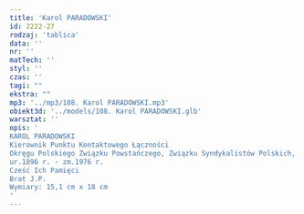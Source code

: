 ```yaml
---
title: 'Karol PARADOWSKI'
id: 2222-27
rodzaj: 'tablica'
data: ''
nr: ''
matTech: ''
styl: ''
czas: ''
tagi: ""
ekstra: ""
mp3: '../mp3/108. Karol PARADOWSKI.mp3'
obiekt3d: '../models/108. Karol PARADOWSKI.glb'
warsztat: ''
opis: '
KAROL PARADOWSKI
Kierownik Punktu Kontaktowego Łączności
Okręgu Polskiego Związku Powstańczego, Związku Syndykalistów Polskich, Związku Walki Zbrojnej, Armii Krajowej
ur.1896 r. - zm.1976 r.
Cześć Ich Pamięci
Brat J.P. 
Wymiary: 15,1 cm x 18 cm
'
---
```


